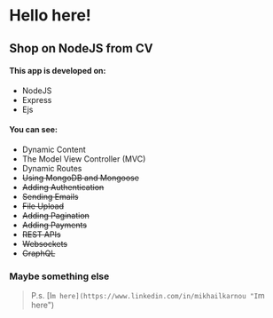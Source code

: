 # Hello here!
## Shop on NodeJS from CV

#### This app is developed on:
  - NodeJS
  - Express
  - Ejs
#### You can see:

* Dynamic Content
* The Model View Controller (MVC)
* Dynamic Routes
* ~~Using MongoDB and Mongoose~~   
* ~~Adding Authentication~~
* ~~Sending Emails~~
* ~~File Upload~~
* ~~Adding Pagination~~
* ~~Adding Payments~~
* ~~REST APIs~~
* ~~Websockets~~
* ~~GraphQL~~
### Maybe something else

> P.s.  [I`m here](https://www.linkedin.com/in/mikhailkarnou "I`m here")